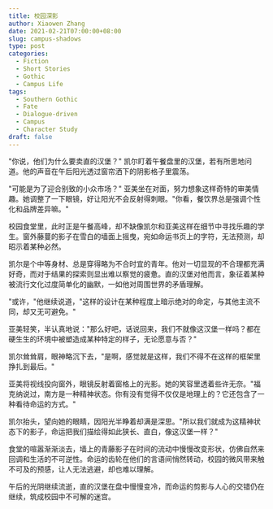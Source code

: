 ```yaml
---
title: 校园深影
author: Xiaowen Zhang
date: 2021-02-21T07:00:00+08:00
slug: campus-shadows
type: post
categories:
  - Fiction
  - Short Stories
  - Gothic
  - Campus Life
tags:
  - Southern Gothic
  - Fate
  - Dialogue-driven
  - Campus
  - Character Study
draft: false
---
```


"你说，他们为什么要卖直的汉堡？" 凯尔盯着午餐盘里的汉堡，若有所思地问道。他的声音在午后阳光透过窗帘洒下的阴影格子里震荡。

"可能是为了迎合别致的小众市场？" 亚美坐在对面，努力想象这样奇特的审美情趣。她调整了一下眼镜，好让阳光不会反射得刺眼。"你看，餐饮界总是强调个性化和品牌差异嘛。"

校园食堂里，此时正是午餐高峰，却不缺像凯尔和亚美这样在细节中寻找乐趣的学生。窗外藤蔓的影子在雪白的墙面上摇曳，宛如命运书页上的字符，无法预测，却昭示着某种必然。

凯尔是个中等身材、总是穿得略为不合时宜的青年。他对一切显现的不合理都充满好奇，而对于结果的探索则显出难以察觉的疲惫。直的汉堡对他而言，象征着某种被流行文化过度简单化的幽默，一如他对周围世界的矛盾理解。

"或许，"他继续说道，"这样的设计在某种程度上暗示绝对的命定，与其他主流不同，却又无可避免。"

亚美轻笑，半认真地说："那么好吧，话说回来，我们不就像这汉堡一样吗？都在硬生生的环境中被塑造成某种特定的样子，无论愿意与否？"

凯尔耸耸肩，眼神略沉下去，"是啊，感觉就是这样，我们不得不在这样的框架里挣扎到最后。"

亚美将视线投向窗外，眼镜反射着窗格上的光影。她的笑容里透着些许无奈。"福克纳说过，南方是一种精神状态。你有没有觉得不仅仅是地理上的？它还包含了一种看待命运的方式。"

凯尔抬头，望向她的眼睛，因阳光半睁着却满是深思。"所以我们就成为这精神状态下的影子，命运把我们描绘得如此狭长、直白，像这汉堡一样？"

食堂的喧嚣渐渐淡去，墙上的青藤影子在时间的流动中慢慢改变形状，仿佛自然来回调和生活的不可逆性。命运的齿轮在他们的言语间悄然转动，校园的微风带来触不可及的预感，让人无法逃避，却也难以理解。

午后的光阴继续流逝，直的汉堡在盘中慢慢变冷，而命运的剪影与人心的交错仍在继续，筑成校园中不可解的迷宫。
